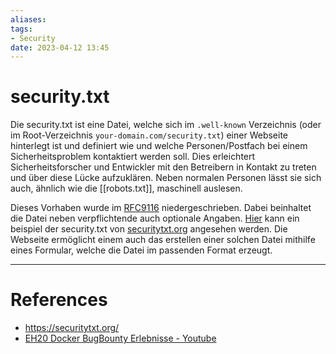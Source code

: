 ```yaml
---
aliases:
tags:
- Security
date: 2023-04-12 13:45
---
```

# security.txt
Die security.txt ist eine Datei, welche sich im `.well-known` Verzeichnis (oder im Root-Verzeichnis `your-domain.com/security.txt`) einer Webseite hinterlegt ist und definiert wie und welche Personen/Postfach bei einem Sicherheitsproblem kontaktiert werden soll. Dies erleichtert Sicherheitsforscher und Entwickler mit den Betreibern in Kontakt zu treten und über diese Lücke aufzuklären. Neben normalen Personen lässt sie sich auch, ähnlich wie die [[robots.txt]], maschinell auslesen.

Dieses Vorhaben wurde im [RFC9116](https://tools.ietf.org/html/rfc9116) niedergeschrieben. Dabei beinhaltet die Datei neben verpflichtende auch optionale Angaben. [Hier](https://securitytxt.org/.well-known/security.txt) kann ein beispiel der security.txt von [securitytxt.org](https://securitytxt.org) angesehen werden. Die Webseite ermöglicht einem auch das erstellen einer solchen Datei mithilfe eines Formular, welche die Datei im passenden Format erzeugt. 


---
# References
- https://securitytxt.org/
- [EH20 Docker BugBounty Erlebnisse - Youtube](https://www.youtube.com/watch?v=qcMkBxCU6nk)